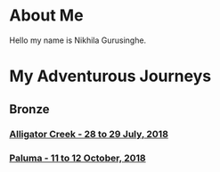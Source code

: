 # About Me

Hello my name is Nikhila Gurusinghe.

# My Adventurous Journeys

## Bronze

### [Alligator Creek - 28 to 29 July, 2018](https://riversharp4.github.io/DukeOfEdinburgh/AlligatorCreek2018.html)

### [Paluma - 11 to 12 October, 2018](https://riversharp4.github.io/DukeOfEdinburgh/Paluma2018.html)
